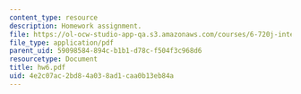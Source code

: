 ```yaml
---
content_type: resource
description: Homework assignment.
file: https://ol-ocw-studio-app-qa.s3.amazonaws.com/courses/6-720j-integrated-microelectronic-devices-spring-2007/4e2c07ac2bd84a038ad1caa0b13eb84a_hw6.pdf
file_type: application/pdf
parent_uid: 59098584-894c-b1b1-d78c-f504f3c968d6
resourcetype: Document
title: hw6.pdf
uid: 4e2c07ac-2bd8-4a03-8ad1-caa0b13eb84a
---
```

